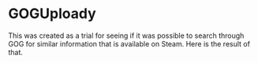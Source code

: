 GOGUploady
==========
This was created as a trial for seeing if it was possible to search through GOG for similar information that is available on Steam. Here is the result of that.
